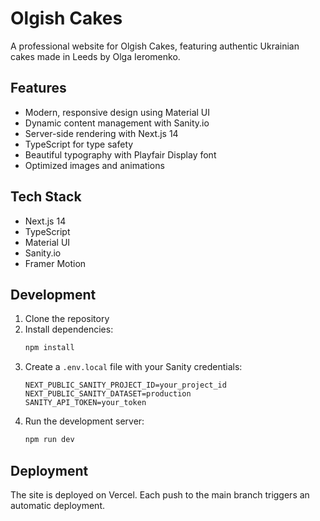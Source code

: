 # Olgish Cakes

A professional website for Olgish Cakes, featuring authentic Ukrainian cakes made in Leeds by Olga Ieromenko.

## Features

- Modern, responsive design using Material UI
- Dynamic content management with Sanity.io
- Server-side rendering with Next.js 14
- TypeScript for type safety
- Beautiful typography with Playfair Display font
- Optimized images and animations

## Tech Stack

- Next.js 14
- TypeScript
- Material UI
- Sanity.io
- Framer Motion

## Development

1. Clone the repository
2. Install dependencies:
   ```bash
   npm install
   ```
3. Create a `.env.local` file with your Sanity credentials:
   ```
   NEXT_PUBLIC_SANITY_PROJECT_ID=your_project_id
   NEXT_PUBLIC_SANITY_DATASET=production
   SANITY_API_TOKEN=your_token
   ```
4. Run the development server:
   ```bash
   npm run dev
   ```

## Deployment

The site is deployed on Vercel. Each push to the main branch triggers an automatic deployment.
